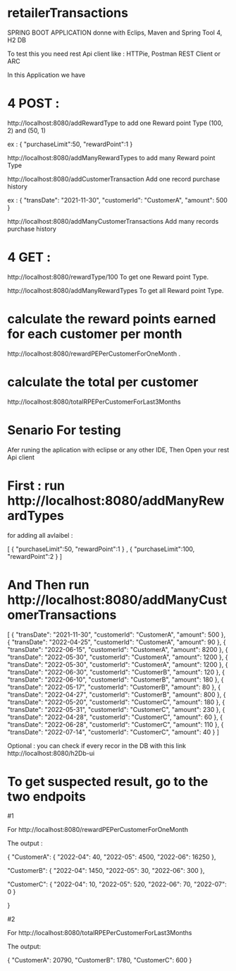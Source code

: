 # retailerTransactions 
SPRING BOOT APPLICATION donne with Eclips, Maven and Spring Tool 4, H2 DB

To test this you need rest Api client like : HTTPie, Postman REST Client or ARC

In this Application we have 

# 4 POST :

http://localhost:8080/addRewardType to add one Reward point Type (100, 2) and (50, 1)

 ex : 
{
    "purchaseLimit":50,
	"rewardPoint":1
}

http://localhost:8080/addManyRewardTypes   to add many Reward point Type

http://localhost:8080/addCustomerTransaction Add one record purchase history

ex :
 {
    "transDate": "2021-11-30",
    "customerId": "CustomerA",
    "amount": 500
  }

http://localhost:8080/addManyCustomerTransactions Add many records purchase history


# 4 GET :

http://localhost:8080/rewardType/100 To get one Reward point Type.

http://localhost:8080/addManyRewardTypes To get all Reward point Type.

# calculate the reward points earned for each customer per month 

http://localhost:8080/rewardPEPerCustomerForOneMonth .

# calculate the total per customer

http://localhost:8080/totalRPEPerCustomerForLast3Months 

# Senario For testing 

Afer runing the aplication with eclipse or any other IDE, Then Open your rest Api client 


# First :  run http://localhost:8080/addManyRewardTypes 

for adding all avlaibel :

[
{
    "purchaseLimit":50,
	"rewardPoint":1
}
,
{
   "purchaseLimit":100,
   "rewardPoint":2
}
]

# And Then run http://localhost:8080/addManyCustomerTransactions

[
  {
    "transDate": "2021-11-30",
    "customerId": "CustomerA",
    "amount": 500
  },
  {
    "transDate": "2022-04-25",
    "customerId": "CustomerA",
    "amount": 90
  },
  {
    "transDate": "2022-06-15",
    "customerId": "CustomerA",
    "amount": 8200
  },
  {
    "transDate": "2022-05-30",
    "customerId": "CustomerA",
    "amount": 1200
  },
  {
    "transDate": "2022-05-30",
    "customerId": "CustomerA",
    "amount": 1200
  },
  {
    "transDate": "2022-06-30",
    "customerId": "CustomerB",
    "amount": 120
  },
  {
    "transDate": "2022-06-10",
    "customerId": "CustomerB",
    "amount": 180
  },
  {
    "transDate": "2022-05-17",
    "customerId": "CustomerB",
    "amount": 80
  },
  {
    "transDate": "2022-04-27",
    "customerId": "CustomerB",
    "amount": 800
  },
  {
    "transDate": "2022-05-20",
    "customerId": "CustomerC",
    "amount": 180
  },
  {
    "transDate": "2022-05-31",
    "customerId": "CustomerC",
    "amount": 230
  },
  {
    "transDate": "2022-04-28",
    "customerId": "CustomerC",
    "amount": 60
  },
  {
    "transDate": "2022-06-28",
    "customerId": "CustomerC",
    "amount": 110
  },
  {
    "transDate": "2022-07-14",
    "customerId": "CustomerC",
    "amount": 40
  }
]

Optional : you can check if every recor in the DB with  this link http://localhost:8080/h2Db-ui

# To get suspected result, go to the two endpoits

#1

For http://localhost:8080/rewardPEPerCustomerForOneMonth 

The output :

{
"CustomerA": {
"2022-04": 40,
"2022-05": 4500,
"2022-06": 16250
},

"CustomerB": {
"2022-04": 1450,
"2022-05": 30,
"2022-06": 300
},

"CustomerC": {
"2022-04": 10,
"2022-05": 520,
"2022-06": 70,
"2022-07": 0
}

}

#2

For http://localhost:8080/totalRPEPerCustomerForLast3Months 

The output:

{
"CustomerA": 20790,
"CustomerB": 1780,
"CustomerC": 600
}
